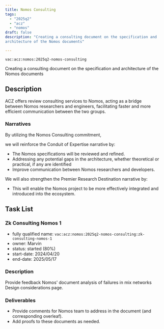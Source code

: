 ```yaml
---
title: Nomos Consulting
tags:
  - "2025q2"
  - "acz"
  - "nomos"
draft: false
description: "Creating a consulting document on the specification and 
architecture of the Nomos documents"

---
```


`vac:acz:nomos:2025q2-nomos-consulting`

Creating a consulting document on the specification and 
architecture of the Nomos documents
## Description
ACZ offers review consulting services to Nomos, 
acting as a bridge between Nomos researchers and engineers, 
facilitating faster and more efficient communication between the two groups.

### Narratives
By utilizing the Nomos Consulting commitment, 

we will reinforce the Conduit of Expertise narrative by:
* The Nomos specifications will be reviewed and refined.
* Addressing any potential gaps in the architecture, whether theoretical or practical, 
if any are identified
* Improve communication between Nomos researchers and developers.

We will also strengthen the Premier Research Destination narrative by: 
* This will enable the Nomos project to be more effectively integrated 
and introduced into the ecosystem.

## Task List

### Zk Consulting Nomos 1
* fully qualified name: `vac:acz:nomos:2025q2-nomos-consulting:zk-consulting-nomos-1`
* owner: Marvin
* status: started (80%)
* start-date: 2024/04/20
* end-date: 2025/05/17

### Description
Provide feedback Nomos' document analysis of failures in mix networks Design considerations page.


### Deliverables
- Provide comments for Nomos team to address in the document (and corresponding overleaf).
- Add proofs to these documents as needed.